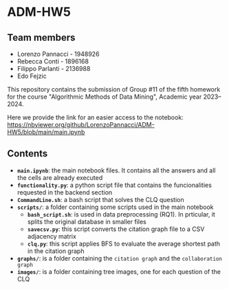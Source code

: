 # ADM-HW5

## Team members
* Lorenzo Pannacci - 1948926
* Rebecca Conti - 1896168
* Filippo Parlanti - 2136988
* Edo Fejzic

This repository contains the submission of Group #11 of the fifth homework for the course "Algorithmic Methods of Data Mining", Academic year 2023–2024.

Here we provide the link for an easier access to the notebook: https://nbviewer.org/github/LorenzoPannacci/ADM-HW5/blob/main/main.ipynb

## Contents

* __`main.ipynb`__: the main notebook files. It contains all the answers and all the cells are already executed
* __`functionality.py`__: a python script file that contains the funcionalities requested in the backend section
* __`CommandLine.sh`__: a bash script that solves the CLQ question
* __`scripts/`__: a folder containing some scripts used in the main notebook
  * __`bash_script.sh`__: is used in data preprocessing (RQ1). In prticular, it splits the original database in smaller files
  * __`savecsv.py`__: this script converts the citation graph file to a CSV adjacency matrix
  * __`clq.py`__: this script applies BFS to evaluate the average shortest path in the citation graph
* __`graphs/`__: is a folder containing the `citation graph` and the `collaboration graph`
* __`images/`__:  is a folder containing tree images, one for each question of the CLQ